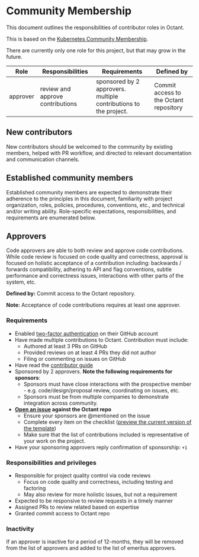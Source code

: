 # Community Membership

This document outlines the responsibilities of contributor roles in Octant.

This is based on the [Kubernetes Community Membership](https://github.com/kubernetes/community/blob/master/community-membership.md).

There are currently only one role for this project, but that may grow in the future.

| Role     | Responsibilities                 | Requirements                                                     | Defined by                             |
| -------- | -------------------------------- | ---------------------------------------------------------------- | -------------------------------------- |
| approver | review and approve contributions | sponsored by 2 approvers. multiple contributions to the project. | Commit access to the Octant repository |

## New contributors

New contributors should be welcomed to the community by existing members,
helped with PR workflow, and directed to relevant documentation and
communication channels.

## Established community members

Established community members are expected to demonstrate their adherence to the
principles in this document, familiarity with project organization, roles,
policies, procedures, conventions, etc., and technical and/or writing ability.
Role-specific expectations, responsibilities, and requirements are enumerated
below.

## Approvers

Code approvers are able to both review and approve code contributions. While
code review is focused on code quality and correctness, approval is focused on
holistic acceptance of a contribution including: backwards / forwards
compatibility, adhering to API and flag conventions, subtle performance and
correctness issues, interactions with other parts of the system, etc.

**Defined by:** Commit access to the Octant repository.

**Note:** Acceptance of code contributions requires at least one approver.

### Requirements

- Enabled [two-factor authentication](https://help.github.com/articles/about-two-factor-authentication)
  on their GitHub account
- Have made multiple contributions to Octant. Contribution must include:
  - Authored at least 3 PRs on GitHub
  - Provided reviews on at least 4 PRs they did not author
  - Filing or commenting on issues on GitHub
- Have read the [contributor guide](./CONTRIBUTING.md)
- Sponsored by 2 approvers. **Note the following requirements for sponsors**:
  - Sponsors must have close interactions with the prospective member - e.g. code/design/proposal review, coordinating
    on issues, etc.
  - Sponsors must be from multiple companies to demonstrate integration across community.
- **[Open an issue](./templates/membership.md) against the Octant repo**
  - Ensure your sponsors are @mentioned on the issue
  - Complete every item on the checklist ([preview the current version of the template](.github/ISSUE_TEMPLATE/become-an-octant-approver.md))
  - Make sure that the list of contributions included is representative of your work on the project.
- Have your sponsoring approvers reply confirmation of sponsorship: `+1`

### Responsibilities and privileges

- Responsible for project quality control via code reviews
  - Focus on code quality and correctness, including testing and factoring
  - May also review for more holistic issues, but not a requirement
- Expected to be responsive to review requests in a timely manner
- Assigned PRs to review related based on expertise
- Granted commit access to Octant repo

### Inactivity

If an approver is inactive for a period of 12-months, they will be removed from the list of approvers and added to the list of
emeritus approvers.

